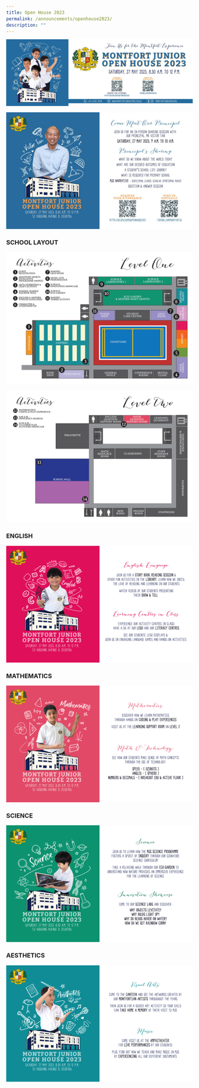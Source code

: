 ```yaml
---
title: Open House 2023
permalink: /announcements/openhouse2023/
description: ""
---
```

![](/images/Open%20House%202023/open%20house%20banner%202023_website.jpeg)

![](/images/Open%20House%202023/principal%20talk.jpg)
### SCHOOL LAYOUT
![](/images/Open%20House%202023/open%20house%20map-01.jpg)

![](/images/Open%20House%202023/open%20house%20map-02.jpg)

### ENGLISH
![](/images/Open%20House%202023/oh23%20final%20posters-01.jpg)
### MATHEMATICS
![](/images/Open%20House%202023/oh23%20final%20posters-02.jpg)
### SCIENCE
![](/images/Open%20House%202023/oh23%20final%20posters-06.jpg)
### AESTHETICS
![](/images/Open%20House%202023/oh23%20final%20posters-07.jpg)